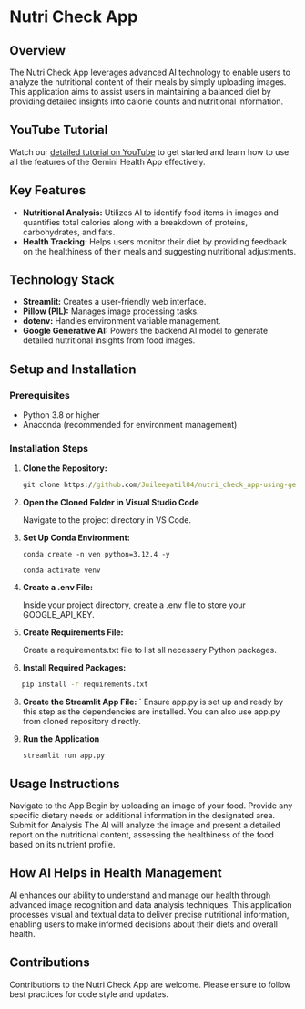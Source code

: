# Nutri Check App

## Overview
The Nutri Check App leverages advanced AI technology to enable users to analyze the nutritional content of their meals by simply uploading images. This application aims to assist users in maintaining a balanced diet by providing detailed insights into calorie counts and nutritional information.

## YouTube Tutorial
Watch our [detailed tutorial on YouTube](https://youtu.be/N-6lU4dC15I) to get started and learn how to use all the features of the Gemini Health App effectively.

## Key Features
- **Nutritional Analysis:** Utilizes AI to identify food items in images and quantifies total calories along with a breakdown of proteins, carbohydrates, and fats.
- **Health Tracking:** Helps users monitor their diet by providing feedback on the healthiness of their meals and suggesting nutritional adjustments.

## Technology Stack
- **Streamlit:** Creates a user-friendly web interface.
- **Pillow (PIL):** Manages image processing tasks.
- **dotenv:** Handles environment variable management.
- **Google Generative AI:** Powers the backend AI model to generate detailed nutritional insights from food images.

## Setup and Installation

### Prerequisites
- Python 3.8 or higher
- Anaconda (recommended for environment management)

### Installation Steps
1. **Clone the Repository:**
   ```cmd
   git clone https://github.com/Juileepatil84/nutri_check_app-using-gemini-pro-vosion.git

2. **Open the Cloned Folder in Visual Studio Code**
   
   Navigate to the project directory in VS Code.

4. **Set Up Conda Environment:**
   ```
   conda create -n ven python=3.12.4 -y
   
   conda activate venv

4. **Create a .env File:**

   Inside your project directory, create a .env file to store your GOOGLE_API_KEY.

6. **Create Requirements File:**

   Create a requirements.txt file to list all necessary Python packages.

7. **Install Required Packages:**
  ```cmd
     pip install -r requirements.txt
```  

8. **Create the Streamlit App File:**
   `
   Ensure app.py is set up and ready by this step as the dependencies are installed. You can also use app.py from cloned repository directly.

9. **Run the Application**
   ```
   streamlit run app.py

## Usage Instructions
Navigate to the App
Begin by uploading an image of your food.
Provide any specific dietary needs or additional information in the designated area.
Submit for Analysis
The AI will analyze the image and present a detailed report on the nutritional content, assessing the healthiness of the food based on its nutrient profile.

## How AI Helps in Health Management
AI enhances our ability to understand and manage our health through advanced image recognition and data analysis techniques. This application processes visual and textual data to deliver precise nutritional information, enabling users to make informed decisions about their diets and overall health.

## Contributions
Contributions to the Nutri Check App are welcome. Please ensure to follow best practices for code style and updates.




  










  







